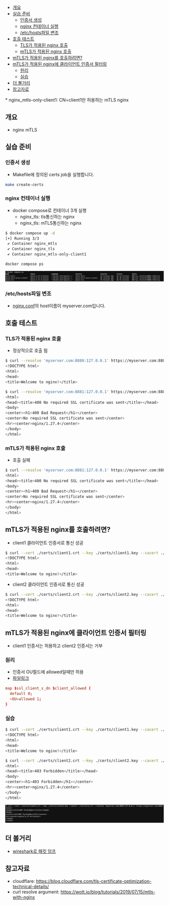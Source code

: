<!-- TOC -->

- [개요](#%EA%B0%9C%EC%9A%94)
- [실습 준비](#%EC%8B%A4%EC%8A%B5-%EC%A4%80%EB%B9%84)
  - [인증서 생성](#%EC%9D%B8%EC%A6%9D%EC%84%9C-%EC%83%9D%EC%84%B1)
  - [nginx 컨테이너 실행](#nginx-%EC%BB%A8%ED%85%8C%EC%9D%B4%EB%84%88-%EC%8B%A4%ED%96%89)
  - [/etc/hosts파일 변조](#etchosts%ED%8C%8C%EC%9D%BC-%EB%B3%80%EC%A1%B0)
- [호출 테스트](#%ED%98%B8%EC%B6%9C-%ED%85%8C%EC%8A%A4%ED%8A%B8)
  - [TLS가 적용된 nginx 호출](#tls%EA%B0%80-%EC%A0%81%EC%9A%A9%EB%90%9C-nginx-%ED%98%B8%EC%B6%9C)
  - [mTLS가 적용된 nginx 호출](#mtls%EA%B0%80-%EC%A0%81%EC%9A%A9%EB%90%9C-nginx-%ED%98%B8%EC%B6%9C)
- [mTLS가 적용된 nginx를 호출하려면?](#mtls%EA%B0%80-%EC%A0%81%EC%9A%A9%EB%90%9C-nginx%EB%A5%BC-%ED%98%B8%EC%B6%9C%ED%95%98%EB%A0%A4%EB%A9%B4)
- [mTLS가 적용된 nginx에 클라이언트 인증서 필터링](#mtls%EA%B0%80-%EC%A0%81%EC%9A%A9%EB%90%9C-nginx%EC%97%90-%ED%81%B4%EB%9D%BC%EC%9D%B4%EC%96%B8%ED%8A%B8-%EC%9D%B8%EC%A6%9D%EC%84%9C-%ED%95%84%ED%84%B0%EB%A7%81)
  - [원리](#%EC%9B%90%EB%A6%AC)
  - [실습](#%EC%8B%A4%EC%8A%B5)
- [더 볼거리](#%EB%8D%94-%EB%B3%BC%EA%B1%B0%EB%A6%AC)
- [참고자료](#%EC%B0%B8%EA%B3%A0%EC%9E%90%EB%A3%8C)

<!-- /TOC -->  * nginx_mtls-only-client1: CN=client1만 허용하는 mTLS nginx

## 개요
* nginx mTLS

## 실습 준비

### 인증서 생성

* Makefile에 정의된 certs job을 실행합니다.

```sh
make create-certs
```

### nginx 컨테이너 실행

* docker compose로 컨테이너 3개 실행
  * nginx_tls: tls통신하는 nginx
  * nginx_tls: mTLS통신하는 nginx

```sh
$ docker compose up -d
[+] Running 3/3
 ✔ Container nginx_mtls
 ✔ Container nginx_tls
 ✔ Container nginx_mtls-only-client1
```

```sh
docker compose ps
```

![](./imgs/docker-compose-ps.png)

### /etc/hosts파일 변조

* [nginx.conf](./conf/default.conf#6)의 host이름이 myserver.com입니다.

## 호출 테스트

### TLS가 적용된 nginx 호출

* 정상적으로 호출 됨

```sh
$ curl --resolve 'myserver.com:8880:127.0.0.1' https://myserver.com:8880 --cacert ./certs/ca.crt
<!DOCTYPE html>
<html>
<head>
<title>Welcome to nginx!</title>
```

```sh
$ curl --resolve 'myserver.com:8881:127.0.0.1' https://myserver.com:8881 --cacert ./certs/ca.crt
<html>
<head><title>400 No required SSL certificate was sent</title></head>
<body>
<center><h1>400 Bad Request</h1></center>
<center>No required SSL certificate was sent</center>
<hr><center>nginx/1.27.4</center>
</body>
</html>
```

### mTLS가 적용된 nginx 호출

* 호출 실패

```sh
$ curl --resolve 'myserver.com:8881:127.0.0.1' https://myserver.com:8881 --cacert ./certs/ca.crt
<html>
<head><title>400 No required SSL certificate was sent</title></head>
<body>
<center><h1>400 Bad Request</h1></center>
<center>No required SSL certificate was sent</center>
<hr><center>nginx/1.27.4</center>
</body>
</html>
```

## mTLS가 적용된 nginx를 호출하려면?

* client1 클라이언트 인증서로 통신 성공

```sh
$ curl --cert ./certs/client1.crt --key ./certs/client1.key --cacert ./certs/ca.crt --resolve 'myserver.com:8881:127.0.0.1' https://myserver.com:8881
<!DOCTYPE html>
<html>
<head>
<title>Welcome to nginx!</title>
```

* client2 클라이언트 인증서로 통신 성공

```sh
$ curl --cert ./certs/client2.crt --key ./certs/client2.key --cacert ./certs/ca.crt --resolve 'myserver.com:8881:127.0.0.1' https://myserver.com:8881
<!DOCTYPE html>
<html>
<head>
<title>Welcome to nginx!</title>
```

## mTLS가 적용된 nginx에 클라이언트 인증서 필터링

* client1 인증서는 허용하고 client2 인증서는 거부

### 원리

* 인증서 OU필드에 allowed일때만 허용
* [파일링크](./conf/only_client1_with_nginx.conf#5)

```conf
map $ssl_client_s_dn $client_allowed {
  default 0;
  ~OU=allowed 1;
}
```

### 실습

```sh
$ curl --cert ./certs/client1.crt --key ./certs/client1.key --cacert ./certs/ca.crt --resolve 'myserver.com:8882:127.0.0.1' https://myserver.com:8882
<!DOCTYPE html>
<html>
<head>
<title>Welcome to nginx!</title>
```

```sh
$ curl --cert ./certs/client2.crt --key ./certs/client2.key --cacert ./certs/ca.crt --resolve 'myserver.com:8882:127.0.0.1' https://myserver.com:8882
<html>
<head><title>403 Forbidden</title></head>
<body>
<center><h1>403 Forbidden</h1></center>
<hr><center>nginx/1.27.4</center>
</body>
</html>
```

![](./imgs/deny_client2_certificate.png)

## 더 볼거리
* [wireshark로 패킷 덤프](./wireshark.md)

## 참고자료
* cloudflare: https://blog.cloudflare.com/tls-certificate-optimization-technical-details/
* curl resolve argument: https://wott.io/blog/tutorials/2019/07/15/mtls-with-nginx
